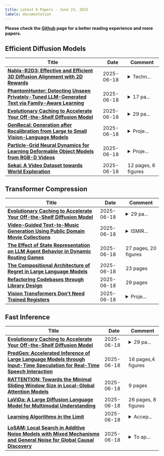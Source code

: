 ```yaml
---
title: Latest 6 Papers - June 23, 2025
labels: documentation
---
```

**Please check the [Github](https://github.com/zezhishao/MTS_Daily_ArXiv) page for a better reading experience and more papers.**

## Efficient Diffusion Models
| **Title** | **Date** | **Comment** |
| --- | --- | --- |
| **[Nabla-R2D3: Effective and Efficient 3D Diffusion Alignment with 2D Rewards](http://arxiv.org/abs/2506.15684v1)** | 2025-06-18 | <details><summary>Techn...</summary><p>Technical Report (21 pages, 21 figures)</p></details> |
| **[PhantomHunter: Detecting Unseen Privately-Tuned LLM-Generated Text via Family-Aware Learning](http://arxiv.org/abs/2506.15683v1)** | 2025-06-18 | <details><summary>17 pa...</summary><p>17 pages, 3 figures, 6 tables</p></details> |
| **[Evolutionary Caching to Accelerate Your Off-the-Shelf Diffusion Model](http://arxiv.org/abs/2506.15682v1)** | 2025-06-18 | <details><summary>29 pa...</summary><p>29 pages, 22 figures, 9 tables</p></details> |
| **[GenRecal: Generation after Recalibration from Large to Small Vision-Language Models](http://arxiv.org/abs/2506.15681v1)** | 2025-06-18 | <details><summary>Proje...</summary><p>Project page: https://byungkwanlee.github.io/GenRecal-page/</p></details> |
| **[Particle-Grid Neural Dynamics for Learning Deformable Object Models from RGB-D Videos](http://arxiv.org/abs/2506.15680v1)** | 2025-06-18 | <details><summary>Proje...</summary><p>Project page: https://kywind.github.io/pgnd</p></details> |
| **[Sekai: A Video Dataset towards World Exploration](http://arxiv.org/abs/2506.15675v1)** | 2025-06-18 | 12 pages, 6 figures |

## Transformer Compression
| **Title** | **Date** | **Comment** |
| --- | --- | --- |
| **[Evolutionary Caching to Accelerate Your Off-the-Shelf Diffusion Model](http://arxiv.org/abs/2506.15682v1)** | 2025-06-18 | <details><summary>29 pa...</summary><p>29 pages, 22 figures, 9 tables</p></details> |
| **[Video-Guided Text-to-Music Generation Using Public Domain Movie Collections](http://arxiv.org/abs/2506.12573v2)** | 2025-06-18 | <details><summary>ISMIR...</summary><p>ISMIR 2025 regular paper. Dataset, code, and demo available at https://havenpersona.github.io/ossl-v1</p></details> |
| **[The Effect of State Representation on LLM Agent Behavior in Dynamic Routing Games](http://arxiv.org/abs/2506.15624v1)** | 2025-06-18 | 27 pages, 20 figures |
| **[The Compositional Architecture of Regret in Large Language Models](http://arxiv.org/abs/2506.15617v1)** | 2025-06-18 | 23 pages |
| **[Refactoring Codebases through Library Design](http://arxiv.org/abs/2506.11058v2)** | 2025-06-18 | 29 pages |
| **[Vision Transformers Don't Need Trained Registers](http://arxiv.org/abs/2506.08010v3)** | 2025-06-18 | <details><summary>Proje...</summary><p>Project page and code: https://avdravid.github.io/test-time-registers</p></details> |

## Fast Inference
| **Title** | **Date** | **Comment** |
| --- | --- | --- |
| **[Evolutionary Caching to Accelerate Your Off-the-Shelf Diffusion Model](http://arxiv.org/abs/2506.15682v1)** | 2025-06-18 | <details><summary>29 pa...</summary><p>29 pages, 22 figures, 9 tables</p></details> |
| **[PredGen: Accelerated Inference of Large Language Models through Input-Time Speculation for Real-Time Speech Interaction](http://arxiv.org/abs/2506.15556v1)** | 2025-06-18 | 16 pages,4 figures |
| **[RATTENTION: Towards the Minimal Sliding Window Size in Local-Global Attention Models](http://arxiv.org/abs/2506.15545v1)** | 2025-06-18 | 9 pages |
| **[LaViDa: A Large Diffusion Language Model for Multimodal Understanding](http://arxiv.org/abs/2505.16839v3)** | 2025-06-18 | 26 pages, 8 figures |
| **[Learning Algorithms in the Limit](http://arxiv.org/abs/2506.15543v1)** | 2025-06-18 | <details><summary>Accep...</summary><p>Accepted at COLT 2025. This version matches the proceedings version</p></details> |
| **[LoSAM: Local Search in Additive Noise Models with Mixed Mechanisms and General Noise for Global Causal Discovery](http://arxiv.org/abs/2410.11759v5)** | 2025-06-18 | <details><summary>To ap...</summary><p>To appear at the Forty-First Annual Conference on Uncertainty in Artificial Intelligence (UAI 2025)</p></details> |

